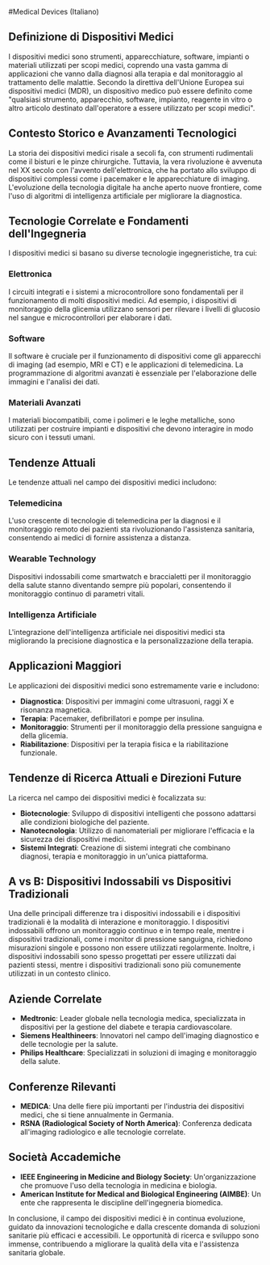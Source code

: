 #Medical Devices (Italiano)

## Definizione di Dispositivi Medici
I dispositivi medici sono strumenti, apparecchiature, software, impianti o materiali utilizzati per scopi medici, coprendo una vasta gamma di applicazioni che vanno dalla diagnosi alla terapia e dal monitoraggio al trattamento delle malattie. Secondo la direttiva dell'Unione Europea sui dispositivi medici (MDR), un dispositivo medico può essere definito come "qualsiasi strumento, apparecchio, software, impianto, reagente in vitro o altro articolo destinato dall'operatore a essere utilizzato per scopi medici".

## Contesto Storico e Avanzamenti Tecnologici
La storia dei dispositivi medici risale a secoli fa, con strumenti rudimentali come il bisturi e le pinze chirurgiche. Tuttavia, la vera rivoluzione è avvenuta nel XX secolo con l'avvento dell'elettronica, che ha portato allo sviluppo di dispositivi complessi come i pacemaker e le apparecchiature di imaging. L'evoluzione della tecnologia digitale ha anche aperto nuove frontiere, come l'uso di algoritmi di intelligenza artificiale per migliorare la diagnostica.

## Tecnologie Correlate e Fondamenti dell'Ingegneria
I dispositivi medici si basano su diverse tecnologie ingegneristiche, tra cui:

### Elettronica
I circuiti integrati e i sistemi a microcontrollore sono fondamentali per il funzionamento di molti dispositivi medici. Ad esempio, i dispositivi di monitoraggio della glicemia utilizzano sensori per rilevare i livelli di glucosio nel sangue e microcontrollori per elaborare i dati.

### Software
Il software è cruciale per il funzionamento di dispositivi come gli apparecchi di imaging (ad esempio, MRI e CT) e le applicazioni di telemedicina. La programmazione di algoritmi avanzati è essenziale per l'elaborazione delle immagini e l'analisi dei dati.

### Materiali Avanzati
I materiali biocompatibili, come i polimeri e le leghe metalliche, sono utilizzati per costruire impianti e dispositivi che devono interagire in modo sicuro con i tessuti umani.

## Tendenze Attuali
Le tendenze attuali nel campo dei dispositivi medici includono:

### Telemedicina
L'uso crescente di tecnologie di telemedicina per la diagnosi e il monitoraggio remoto dei pazienti sta rivoluzionando l'assistenza sanitaria, consentendo ai medici di fornire assistenza a distanza.

### Wearable Technology
Dispositivi indossabili come smartwatch e braccialetti per il monitoraggio della salute stanno diventando sempre più popolari, consentendo il monitoraggio continuo di parametri vitali.

### Intelligenza Artificiale
L'integrazione dell'intelligenza artificiale nei dispositivi medici sta migliorando la precisione diagnostica e la personalizzazione della terapia.

## Applicazioni Maggiori
Le applicazioni dei dispositivi medici sono estremamente varie e includono:

- **Diagnostica**: Dispositivi per immagini come ultrasuoni, raggi X e risonanza magnetica.
- **Terapia**: Pacemaker, defibrillatori e pompe per insulina.
- **Monitoraggio**: Strumenti per il monitoraggio della pressione sanguigna e della glicemia.
- **Riabilitazione**: Dispositivi per la terapia fisica e la riabilitazione funzionale.

## Tendenze di Ricerca Attuali e Direzioni Future
La ricerca nel campo dei dispositivi medici è focalizzata su:

- **Biotecnologie**: Sviluppo di dispositivi intelligenti che possono adattarsi alle condizioni biologiche del paziente.
- **Nanotecnologia**: Utilizzo di nanomateriali per migliorare l'efficacia e la sicurezza dei dispositivi medici.
- **Sistemi Integrati**: Creazione di sistemi integrati che combinano diagnosi, terapia e monitoraggio in un'unica piattaforma.

## A vs B: Dispositivi Indossabili vs Dispositivi Tradizionali
Una delle principali differenze tra i dispositivi indossabili e i dispositivi tradizionali è la modalità di interazione e monitoraggio. I dispositivi indossabili offrono un monitoraggio continuo e in tempo reale, mentre i dispositivi tradizionali, come i monitor di pressione sanguigna, richiedono misurazioni singole e possono non essere utilizzati regolarmente. Inoltre, i dispositivi indossabili sono spesso progettati per essere utilizzati dai pazienti stessi, mentre i dispositivi tradizionali sono più comunemente utilizzati in un contesto clinico.

## Aziende Correlate
- **Medtronic**: Leader globale nella tecnologia medica, specializzata in dispositivi per la gestione del diabete e terapia cardiovascolare.
- **Siemens Healthineers**: Innovatori nel campo dell'imaging diagnostico e delle tecnologie per la salute.
- **Philips Healthcare**: Specializzati in soluzioni di imaging e monitoraggio della salute.

## Conferenze Rilevanti
- **MEDICA**: Una delle fiere più importanti per l'industria dei dispositivi medici, che si tiene annualmente in Germania.
- **RSNA (Radiological Society of North America)**: Conferenza dedicata all'imaging radiologico e alle tecnologie correlate.

## Società Accademiche
- **IEEE Engineering in Medicine and Biology Society**: Un'organizzazione che promuove l'uso della tecnologia in medicina e biologia.
- **American Institute for Medical and Biological Engineering (AIMBE)**: Un ente che rappresenta le discipline dell'ingegneria biomedica.

In conclusione, il campo dei dispositivi medici è in continua evoluzione, guidato da innovazioni tecnologiche e dalla crescente domanda di soluzioni sanitarie più efficaci e accessibili. Le opportunità di ricerca e sviluppo sono immense, contribuendo a migliorare la qualità della vita e l'assistenza sanitaria globale.